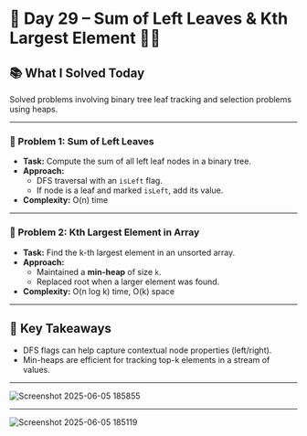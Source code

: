 # 🚀 Day 29 – Sum of Left Leaves & Kth Largest Element 🍃🔢

## 📚 What I Solved Today

Solved problems involving binary tree leaf tracking and selection problems using heaps.

---

### 🧠 Problem 1: Sum of Left Leaves
- **Task:** Compute the sum of all left leaf nodes in a binary tree.
- **Approach:**  
  - DFS traversal with an `isLeft` flag.  
  - If node is a leaf and marked `isLeft`, add its value.
- **Complexity:** O(n) time

---

### 🧠 Problem 2: Kth Largest Element in Array
- **Task:** Find the k-th largest element in an unsorted array.
- **Approach:**  
  - Maintained a **min-heap** of size `k`.  
  - Replaced root when a larger element was found.
- **Complexity:** O(n log k) time, O(k) space

---

## 🧠 Key Takeaways

- DFS flags can help capture contextual node properties (left/right).
- Min-heaps are efficient for tracking top-k elements in a stream of values.

---

![Screenshot 2025-06-05 185855](https://github.com/user-attachments/assets/0eb2fee5-5a9a-4487-ab19-e90c1a5fe258)

---
![Screenshot 2025-06-05 185119](https://github.com/user-attachments/assets/f5a1f4d7-65f5-4d01-a331-94b64e9dfa47)
